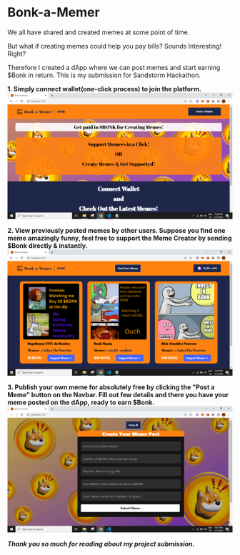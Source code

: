 # Bonk-a-Memer
We all have shared and created memes at some point of time.

But what if creating memes could help you pay bills? 
Sounds Interesting! Right? 

Therefore I created a dApp where we can post memes and start earning $Bonk in return.
This is my submission for Sandstorm Hackathon.

**1. Simply connect wallet(one-click process) to join the platform.**
![My Image](project_images/one.png)


**2. View previously posted memes by other users. Suppose you find one meme amazingly funny, 
feel free to support the Meme Creator by sending $Bonk directly & instantly.**
![My Image](project_images/two.png)


**3. Publish your own meme for absolutely free by clicking the "Post a Meme" button on the Navbar. Fill out few details and there you have your meme posted on the dApp, ready to earn $Bonk.**
![My Image](project_images/three.png)

_**Thank you so much for reading about my project submission.**_
